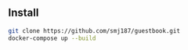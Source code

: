 ## Install

```bash
git clone https://github.com/smj187/guestbook.git
docker-compose up --build
```

